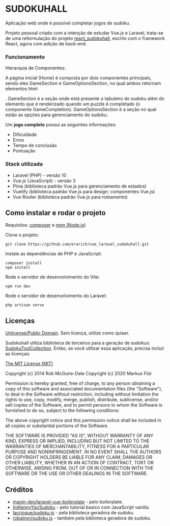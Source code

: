 # SUDOKUHALL

Aplicação web onde é possível completar jogos de sudoku.

Projeto pessoal criado com a intenção de estudar Vue.js e Laravel, trata-se de uma reformulação do projeto [react_sudokuhall](https://github.com/erarich/react_sudokuhall), escrito com o framework React, agora com adição de back-end.

### Funcionamento

Hierarquia de Componentes:


A página inicial (Home) é composta por dois componentes principais, sendo eles GameSection e GameOptionsSection, no qual ambos retornam elementos html <section>. GameSection é a seção onde está presente o tabuleiro do sudoku além do elemento que é renderizado quando um puzzle é completado (o componente GameCompletion). GameOptionsSection é a seção no qual estão as opções para gerenciamento do sudoku.


Um **jogo completo** possui as seguintes informações:

* Dificuldade
* Erros
* Tempo de conclusão
* Pontuação

### Stack utilizada

* Laravel (PHP) - versão 10
* Vue.js (JavaScript) - versão 3
* Pinia (biblioteca padrão Vue.js para gerenciamento de estados)
* Vuetify (biblioteca padrão Vue.js para design; componentes Vue.js)
* Vue Router (biblioteca padrão Vue.js para roteamento)

## Como instalar e rodar o projeto

Requisitos: [composer](https://getcomposer.org/download/) e [npm (Node.js)](https://nodejs.dev/pt/download/) 

Clone o projeto:

    git clone https://github.com/erarich/vue_laravel_sudokuhall.git

Instale as dependências de PHP e JavaScript:

    composer install
    npm install
    
Rode o servidor de desenvolvimento do Vite:

    npm run dev
 
Rode o servidor de desenvolvimento do Laravel:

    php artisan serve


## Licenças

[Unlicense/Public Domain](https://choosealicense.com/licenses/#unlicense). Sem licença, utilize como quiser.

Sudokuhall utiliza biblioteca de terceiros para a geração de sudokus: [SudokuToolCollection](https://www.npmjs.com/package/sudokutoolcollection). Então, se você utilizar essa aplicação, precisa incluir as licenças:

[The MIT License (MIT)](https://choosealicense.com/licenses/mit/)

Copyright (c) 2014 Rob McGuire-Dale Copyright (c) 2020 Markus Flür

Permission is hereby granted, free of charge, to any person obtaining a copy of this software and associated documentation files (the "Software"), to deal in the Software without restriction, including without limitation the rights to use, copy, modify, merge, publish, distribute, sublicense, and/or sell copies of the Software, and to permit persons to whom the Software is furnished to do so, subject to the following conditions:

The above copyright notice and this permission notice shall be included in all copies or substantial portions of the Software.

THE SOFTWARE IS PROVIDED "AS IS", WITHOUT WARRANTY OF ANY KIND, EXPRESS OR IMPLIED, INCLUDING BUT NOT LIMITED TO THE WARRANTIES OF MERCHANTABILITY, FITNESS FOR A PARTICULAR PURPOSE AND NONINFRINGEMENT. IN NO EVENT SHALL THE AUTHORS OR COPYRIGHT HOLDERS BE LIABLE FOR ANY CLAIM, DAMAGES OR OTHER LIABILITY, WHETHER IN AN ACTION OF CONTRACT, TORT OR OTHERWISE, ARISING FROM, OUT OF OR IN CONNECTION WITH THE SOFTWARE OR THE USE OR OTHER DEALINGS IN THE SOFTWARE.

## Créditos

* [manin-dev/laravel-vue-boilerplate](https://github.com/manin-dev/laravel-vue-boilerplate) - pelo boilerplate.
* [ImKennyYip/Sudoku](https://github.com/ImKennyYip/Sudoku) - pelo tutorial basico com JavaScript vanilla.
* [lacrioque/sudoku.js](https://github.com/lacrioque/sudoku.js) - pela biblioteca geradora de sudoku.
* [robatron/sudoku.js](https://github.com/robatron/sudoku.js) - também pela biblioteca geradora de sudoku.



